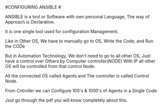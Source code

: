#CONFIGURING ANSIBLE #

ANSIBLE is a tool or Software with own personal Language,
The way of Approach is Declarative.

It is one single tool used for configuration Management.

Like in Other OS, We have to manually go to OS, Write the Code, and Run the CODe

But in Automation Technology, We don't need to go to all other OS, Just have a control over 
Others by Computer controller(NODE) 
With IP all other OS will be controlled from that control Node.

All the connected OS called Agents and The controller is called Control Node.

From Cntroller we can Configure 100's & 1000's of Agents in a Single Code.

Jsut go through the pdf you will know completely about this. 